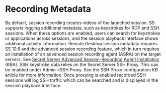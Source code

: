 [title]: # (Recording Metadata)
[tags]: # (Session Recording)
[priority]: # (40)

# Recording Metadata

By default, session recording creates videos of the launched session. SS supports logging additional metadata, such as keystrokes for RDP and SSH sessions. When these options are enabled, users can search for keystrokes or applications across sessions, and the session playback interface shows additional activity information.
Remote Desktop session metadata requires SS 10.6 and the advanced session recording feature, which in turn requires an installation of an advanced session recording agent (ASRA) on the target servers. See [Secret Server Advanced Session-Recording Agent Installation](https://thycotic.force.com/support/s/article/SS-INST-EXT-Adv-Session-Rec-Agent) (KBA).
SSH keystroke data relies on the Secret Server SSH Proxy. This can be enabled under Admin \>SSH Proxy. See the SSH Proxy configuration KB article for more information. Once proxying is enabled recorded SSH sessions will log SSH traffic which can be searched and is displayed in the session playback interface.
